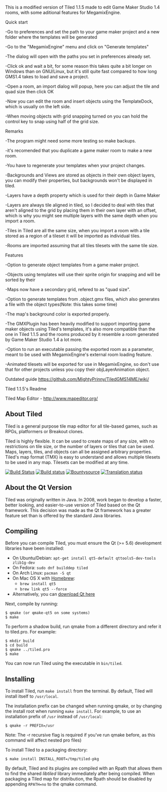 This is a modified version of Tiled 1.1.5 made to edit Game Maker Studio 1.4 rooms, with some aditional features for MegamixEngine.


Quick start

-Go to preferences and set the path to your game maker project and a new folder where the templates will be generated

-Go to the "MegamixEngine" menu and click on "Generate templates"

-The dialog will open with the paths you set in preferences already set.

-Click ok and wait a bit, for some reason this takes quite a bit longer on Windows than on GNU/Linux, but it's still quite fast compared
to how long GMS1.4 takes to load and save a project.

-Open a room, an import dialog will popup, here you can adjust the tile and quad size then click OK

-Now you can edit the room and insert objects using the TemplateDock, which is usually on the left side.

-When moving objects with grid snapping turned on you can hold the control key to snap using half of the grid size.


Remarks

-The program might need some more testing so make backups.

-it's recomended that you duplicate a game maker room to make a new room.

-You have to regenerate your templates when your project changes.

-Backgrounds and Views are stored as objects in their own object layers, you can modify their properties, but backgrounds won't be displayed in tiled.

-Layers have a depth property which is used for their depth in Game Maker

-Layers are always tile aligned in tiled, so I decided to deal with tiles that aren't aligned to the grid by placing them in their own layer with an offset, which is why you might see multiple layers with the same depth when you import a room.

-Tiles in Tiled are all the same size, when you import a room with a tile stored as a region of a tileset it will be imported as individual tiles.

-Rooms are imported assuming that all tiles tilesets with the same tile size.



Features

-Option to generate object templates from a game maker project.

-Objects using templates will use their sprite origin for snapping and will be sorted by their 

-Maps now have a secondary grid, refered to as "quad size".

-Option to generate templates from .object.gmx files, which also generates a file with the object types(Note: this takes some time)

-The map's background color is exported properly.

-The GMXPlugin has been heavily modified to support importing game maker objects using Tiled's templates, it's also more compatible than the one in Tiled 1.1.5 and the rooms produced by it resemble a room generated by Game Maker Studio 1.4 a lot more.

-Option to run an executable passing the exported room as a parameter, meant to be used with MegamixEngine's external room loading feature.

-Animated tilesets will be exported for use in MegamixEngine, so don't use that for other projects unless you copy their objLayerAnimation object.


Outdated guide
https://github.com/MightyPrinny/TiledGMS14ME/wiki/


Tiled 1.1.5's Readme

Tiled Map Editor - http://www.mapeditor.org/

About Tiled
-------------------------------------------------------------------------------

Tiled is a general purpose tile map editor for all tile-based games, such as
RPGs, platformers or Breakout clones.

Tiled is highly flexible. It can be used to create maps of any size, with no
restrictions on tile size, or the number of layers or tiles that can be used.
Maps, layers, tiles, and objects can all be assigned arbitrary properties.
Tiled's map format (TMX) is easy to understand and allows multiple tilesets to
be used in any map. Tilesets can be modified at any time.

[![Build Status](https://travis-ci.org/bjorn/tiled.svg?branch=master)](https://travis-ci.org/bjorn/tiled)
[![Build status](https://ci.appveyor.com/api/projects/status/ceb79jn5cf99y3qd/branch/master?svg=true)](https://ci.appveyor.com/project/bjorn/tiled/branch/master)
[![Bountysource](https://www.bountysource.com/badge/tracker?tracker_id=52019)](https://www.bountysource.com/trackers/52019-tiled?utm_source=52019&utm_medium=shield&utm_campaign=TRACKER_BADGE)
[![Translation status](https://hosted.weblate.org/widgets/tiled/-/shields-badge.svg)](https://hosted.weblate.org/engage/tiled/?utm_source=widget)

About the Qt Version
-------------------------------------------------------------------------------

Tiled was originally written in Java. In 2008, work began to develop a faster,
better looking, and easier-to-use version of Tiled based on the Qt framework.
This decision was made as the Qt framework has a greater feature set than is
offered by the standard Java libraries.


Compiling
-------------------------------------------------------------------------------

Before you can compile Tiled, you must ensure the Qt (>= 5.6) development
libraries have been installed:

* On Ubuntu/Debian: `apt-get install qt5-default qttools5-dev-tools zlib1g-dev`
* On Fedora:        `sudo dnf builddep tiled`
* On Arch Linux:    `pacman -S qt`
* On Mac OS X with [Homebrew](http://brew.sh/):
  + `brew install qt5`
  + `brew link qt5 --force`
* Alternatively, you can [download Qt here](https://www.qt.io/download-qt-installer)

Next, compile by running:

    $ qmake (or qmake-qt5 on some systems)
    $ make

To perform a shadow build, run qmake from a different directory and refer
it to tiled.pro. For example:

    $ mkdir build
    $ cd build
    $ qmake ../tiled.pro
    $ make

You can now run Tiled using the executable in `bin/tiled`.

Installing
-------------------------------------------------------------------------------

To install Tiled, run `make install` from the terminal. By default, Tiled will
install itself to `/usr/local`.

The installation prefix can be changed when running qmake, or by changing the
install root when running `make install`. For example, to use an installation
prefix of  `/usr` instead of `/usr/local`:

    $ qmake -r PREFIX=/usr

Note: The -r recursive flag is required if you've run qmake before, as this
command will affect nested pro files)

To install Tiled to a packaging directory:

    $ make install INSTALL_ROOT=/tmp/tiled-pkg

By default, Tiled and its plugins are compiled with an Rpath that allows them
to find the shared *libtiled* library immediately after being compiled. When
packaging a Tiled map for distribution, the Rpath should be disabled by
appending `RPATH=no` to the qmake command.
